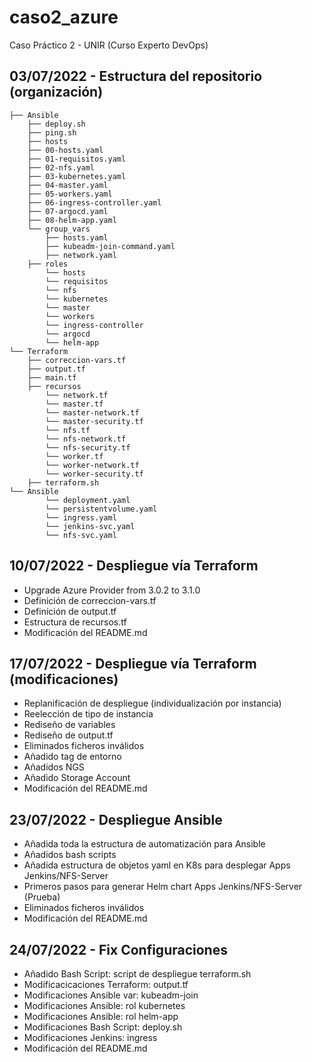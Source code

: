 # caso2_azure
Caso Práctico 2 - UNIR (Curso Experto DevOps) 

## 03/07/2022 - Estructura del repositorio (organización)

```
├── Ansible
    ├── deploy.sh
    ├── ping.sh
    ├── hosts
    ├── 00-hosts.yaml
    ├── 01-requisitos.yaml
    ├── 02-nfs.yaml
    ├── 03-kubernetes.yaml
    ├── 04-master.yaml
    ├── 05-workers.yaml
    ├── 06-ingress-controller.yaml
    ├── 07-argocd.yaml
    ├── 08-helm-app.yaml
    └── group_vars
        ├── hosts.yaml
        ├── kubeadm-join-command.yaml
        ├── network.yaml
    ├── roles
        └── hosts
        └── requisitos
        └── nfs
        └── kubernetes
        └── master
        └── workers
        └── ingress-controller
        └── argocd
        └── helm-app
└── Terraform
    ├── correccion-vars.tf
    ├── output.tf
    ├── main.tf
    ├── recursos
        └── network.tf
        └── master.tf
        └── master-network.tf
        └── master-security.tf
        └── nfs.tf
        └── nfs-network.tf
        └── nfs-security.tf
        └── worker.tf
        └── worker-network.tf
        └── worker-security.tf
    ├── terraform.sh
└── Ansible
        └── deployment.yaml
        └── persistentvolume.yaml
        └── ingress.yaml
        └── jenkins-svc.yaml
        └── nfs-svc.yaml
```

## 10/07/2022 - Despliegue vía Terraform

- Upgrade Azure Provider from 3.0.2 to 3.1.0
- Definición de correccion-vars.tf
- Definición de output.tf
- Estructura de recursos.tf
- Modificación del README.md

## 17/07/2022 - Despliegue vía Terraform (modificaciones)

- Replanificación de despliegue (individualización por instancia)
- Reelección de tipo de instancia
- Rediseño de variables
- Rediseño de output.tf
- Eliminados ficheros inválidos
- Añadido tag de entorno
- Añadidos NGS
- Añadido Storage Account
- Modificación del README.md

## 23/07/2022 - Despliegue Ansible

- Añadida toda la estructura de automatización para Ansible
- Añadidos bash scripts
- Añadida estructura de objetos yaml en K8s para desplegar Apps Jenkins/NFS-Server
- Primeros pasos para generar Helm chart Apps Jenkins/NFS-Server (Prueba)
- Eliminados ficheros inválidos
- Modificación del README.md

## 24/07/2022 - Fix Configuraciones

- Añadido Bash Script: script de despliegue terraform.sh
- Modificacicaciones Terraform: output.tf
- Modificaciones Ansible var: kubeadm-join
- Modificaciones Ansible: rol kubernetes
- Modificaciones Ansible: rol helm-app
- Modificaciones Bash Script: deploy.sh
- Modificaciones Jenkins: ingress
- Modificación del README.md